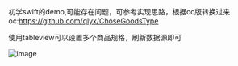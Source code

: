 初学swift的demo,可能存在问题，可参考实现思路，根据oc版转换过来
oc:https://github.com/qlyx/ChoseGoodsType

使用tableview可以设置多个商品规格，刷新数据源即可

![image](https://github.com/qlyx/swiftChooseGoodsType/blob/master/chosetype.gif)


